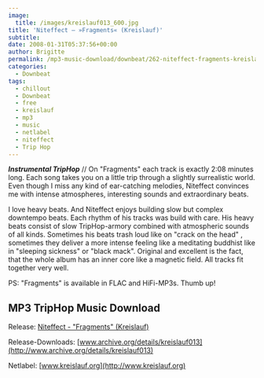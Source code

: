 ```yaml
---
image:
  title: /images/kreislauf013_600.jpg
title: 'Niteffect – »Fragments« (Kreislauf)'
subtitle: 
date: 2008-01-31T05:37:56+00:00
author: Brigitte
permalink: /mp3-music-download/downbeat/262-niteffect-fragments-kreislauf
categories:
  - Downbeat
tags:
  - chillout
  - Downbeat
  - free
  - kreislauf
  - mp3
  - music
  - netlabel
  - niteffect
  - Trip Hop
---
```

***Instrumental TripHop*** // On "Fragments" each track is exactly 2:08 minutes long. Each song takes you on a little trip through a slightly surrealistic world. Even though I miss any kind of ear-catching melodies, Niteffect convinces me with intense atmospheres, interesting sounds and extraordinary beats.<!--more-->

<!--adsense-->

I love heavy beats. And Niteffect enjoys building slow but complex downtempo beats. Each rhythm of his tracks was build with care. His heavy beats consist of slow TripHop-armory combined with atmospheric sounds of all kinds. Sometimes his beats trash loud like on "crack on the head" , sometimes they deliver a more intense feeling like a meditating buddhist like in "sleeping sickness" or "black mack". Original and excellent is the fact, that the whole album has an inner core like a magnetic field. All tracks fit together very well.

PS: "Fragments" is available in FLAC and HiFi-MP3s. Thumb up!

## MP3 TripHop Music Download

Release: [Niteffect - "Fragments" (Kreislauf)](http://kreislauf.org/v10/?p=17)
  
Release-Downloads: [www.archive.org/details/kreislauf013](http://www.archive.org/details/kreislauf013)
  
Netlabel: [www.kreislauf.org](http://www.kreislauf.org)